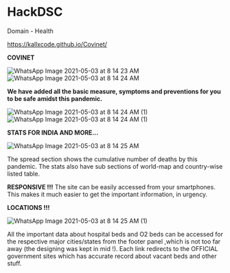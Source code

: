 # HackDSC
Domain - Health

https://kallxcode.github.io/Covinet/

**COVINET**

![WhatsApp Image 2021-05-03 at 8 14 23 AM](https://user-images.githubusercontent.com/79207707/116839169-d63fbe80-abee-11eb-8b41-5e7542e21f99.jpeg)
![WhatsApp Image 2021-05-03 at 8 14 24 AM](https://user-images.githubusercontent.com/79207707/116839168-d5a72800-abee-11eb-833f-a2a077a09c09.jpeg)


**We have added all the basic measure, symptoms and preventions for you to be safe amidst this pandemic.**

![WhatsApp Image 2021-05-03 at 8 14 24 AM (1)](https://user-images.githubusercontent.com/79207707/116839167-d50e9180-abee-11eb-9745-27abd7ebc8d5.jpeg)
![WhatsApp Image 2021-05-03 at 8 14 24 AM (1)](https://user-images.githubusercontent.com/79207707/116839167-d50e9180-abee-11eb-9745-27abd7ebc8d5.jpeg)

**STATS FOR INDIA AND MORE...**

![WhatsApp Image 2021-05-03 at 8 14 25 AM](https://user-images.githubusercontent.com/79207707/116839166-d475fb00-abee-11eb-8ead-8e5e0f3bf9a3.jpeg)

The spread section shows the cumulative number of deaths by this pandemic.
The stats also have sub sections of world-map and country-wise listed table.

**RESPONSIVE !!!**
The site can be easily accessed from your smartphones.
This makes it much easier to get the important information, in urgency.

**LOCATIONS !!!**

![WhatsApp Image 2021-05-03 at 8 14 25 AM (1)](https://user-images.githubusercontent.com/79207707/116839163-d344ce00-abee-11eb-8ecb-b5445eec8eaa.jpeg)

All the important data about hospital beds and O2 beds can be accessed for the respective major cities/states from the footer panel ,which is not too far away (the designing was kept in mid !).
Each link redirects to the OFFICIAL government sites which has accurate record about vacant beds and other stuff.
